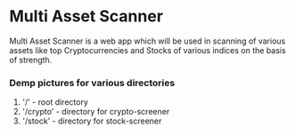 # Multi Asset Scanner
Multi Asset Scanner is a web app which will be used in scanning of various assets like top Cryptocurrencies and Stocks of various indices on the basis of strength.

### Demp pictures for various directories
1. '/' - root directory
2. '/crypto' - directory for crypto-screener
3. '/stock' - directory for stock-screener